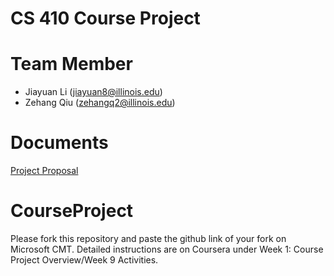 # CS 410 Course Project





# Team Member

- Jiayuan Li ([jiayuan8@illinois.edu](mailto:jiayuan8@illinois.edu))
- Zehang Qiu (zehangq2@illinois.edu)

# Documents

[Project Proposal](https://docs.google.com/document/d/1l9UlmzIY7VR5I6CWFQRCgICYJsGsAp5ze10a5lwxhyQ/edit?usp=sharing)



# CourseProject

Please fork this repository and paste the github link of your fork on Microsoft CMT. Detailed instructions are on Coursera under Week 1: Course Project Overview/Week 9 Activities.
